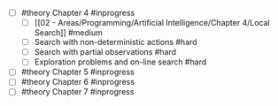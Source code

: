 - [ ] #theory Chapter 4 #inprogress
	- [ ]   [[02 - Areas/Programming/Artificial Intelligence/Chapter 4/Local Search]] #medium
	- [ ]  Search with non-deterministic actions #hard
	- [ ] Search with partial observations #hard
	- [ ] Exploration problems and on-line search #hard
- [ ] #theory Chapter 5 #inprogress 
- [ ] #theory Chapter 6 #inprogress 
- [ ] #theory Chapter 7 #inprogress